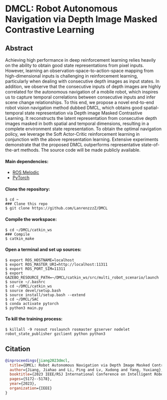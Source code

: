# DMCL: Robot Autonomous Navigation via Depth Image Masked Contrastive Learning

## Abstract

Achieving high performance in deep reinforcement learning relies heavily on the ability to obtain good state representations from pixel inputs. However, learning an observation-space-to-action-space mapping from high-dimensional inputs is challenging in reinforcement learning, particularly when dealing with consecutive depth images as input states. In addition, we observe that the consecutive inputs of depth images are highly correlated for the autonomous navigation of a mobile robot, which inspires us to capture temporal correlations between consecutive inputs and infer scene change relationships. To this end, we propose a novel end-to-end robot vision navigation method dubbed DMCL, which obtains good spatial-temporal state representation via Depth image Masked Contrastive Learning. It reconstructs the latent representation from consecutive depth images masked in both spatial and temporal dimensions, resulting in a complete environment state representation. To obtain the optimal navigation policy, we leverage the Soft Actor-Critic reinforcement learning in conjunction with the above representation learning. Extensive experiments demonstrate that the proposed DMCL outperforms representative state-of-the-art methods. The source code will be made publicly available.

#### Main dependencies: 

* [ROS Melodic](http://wiki.ros.org/melodic/Installation)
* [PyTorch](https://pytorch.org/get-started/locally/)

#### Clone the repository:

```shell
$ cd ~
### Clone this repo
$ git clone https://github.com/LanrenzzzZ/DMCL
```

#### Compile the workspace:

```shell
$ cd ~/DMCL/catkin_ws
### Compile
$ catkin_make
```

#### Open a terminal and set up sources:

```shell
$ export ROS_HOSTNAME=localhost
$ export ROS_MASTER_URI=http://localhost:11311
$ export ROS_PORT_SIM=11311
$ export GAZEBO_RESOURCE_PATH=~/DMCL/catkin_ws/src/multi_robot_scenario/launch
$ source ~/.bashrc
$ cd ~/DMCL/catkin_ws
$ source devel/setup.bash
$ source install/setup.bash --extend
$ cd ~/DMCL/SAC
$ conda activate pytorch
$ python3 main.py
```

#### To kill the training process:

```shell
$ killall -9 rosout roslaunch rosmaster gzserver nodelet robot_state_publisher gzclient python python3
```

## Citation

```bibtex
@inproceedings{jiang2023dmcl,
  title={DMCL: Robot Autonomous Navigation via Depth Image Masked Contrastive Learning},
  author={Jiang, Jiahao and Li, Ping and Lv, Xudong and Yang, Yuxiang},
  booktitle={2023 IEEE/RSJ International Conference on Intelligent Robots and Systems (IROS)},
  pages={5172--5178},
  year={2023},
  organization={IEEE}
}
```
